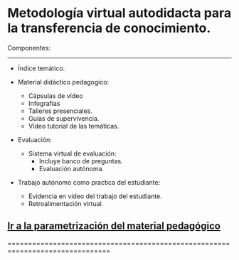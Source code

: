 Metodología virtual autodidacta para la transferencia de conocimiento.
======================================================================

Componentes:
____________

* Índice temático.
* Material didáctico pedagogíco:
  * Cápsulas de vídeo
  * Infografías
  * Talleres presenciales.
  * Guías de supervivencia.
  * Vídeo tutorial de las temáticas.
* Evaluación:
  * Sistema virtual de evaluación:
    * Incluye banco de preguntas.
    * Evaluación autónoma.

* Trabajo autónomo como practica del estudiante:
  * Evidencia en vídeo del trabajo del estudiante. 
  * Retroalimentación virtual.



## [Ir a la parametrización del material pedagógico](https://github.com/Open-SAI/ReA/blob/master/Proceso%20transferencia%20de%20conocimiento/Documentos%20pedag%C3%B3gicos/README.md)

===============================================================================
